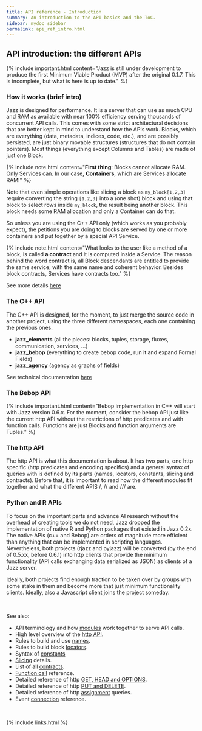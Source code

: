 ```yaml
---
title: API reference - Introduction
summary: An introduction to the API basics and the ToC.
sidebar: mydoc_sidebar
permalink: api_ref_intro.html
---
```


## API introduction: the different APIs

{% include important.html content="Jazz is still under development to produce the first Minimum Viable Product (MVP) after the original 0.1.7.
This is incomplete, but what is here is up to date." %}

### How it works (brief intro)

Jazz is designed for performance. It is a server that can use as much CPU and RAM as available with near 100% efficiency serving thousands
of concurrent API calls. This comes with some strict architectural decisions that are better kept in mind to understand how the APIs work.
Blocks, which are everything (data, metadata, indices, code, etc.), and are possibly persisted, are just binary movable structures
(structures that do not contain pointers). Most things (everything except Columns and Tables) are made of just one Block.

{% include note.html content="<b>First thing</b>: Blocks cannot allocate RAM. Only Services can. In our case, <b>Containers</b>, which are
Services allocate RAM!" %}

Note that even simple operations like slicing a block as `my_block[1,2,3]` require converting the string `[1,2,3]` into a (one shot) block
and using that block to select rows inside `my_block`, the result being another block. This block needs some RAM allocation and only a
Container can do that.

So unless you are using the C++ API only (which works as you probably expect), the petitions you are doing to blocks are served by one or
more containers and put together by a special API Service.

{% include note.html content="What looks to the user like a method of a block, is called <b>a contract</b> and it is computed
inside a Service. The reason behind the word contract is, all Block descendants are entitled to provide the same service, with the same
name and coherent behavior. Besides block contracts, Services have contracts too." %}

See more details [here](api_ref_modules_.html)

### The C++ API

The C++ API is designed, for the moment, to just merge the source code in another project, using the three different namespaces, each one
containing the previous ones.

- **jazz_elements** (all the pieces: blocks, tuples, storage, fluxes, communication, services, ...)
- **jazz_bebop** (everything to create bebop code, run it and expand Formal Fields)
- **jazz_agency** (agency as graphs of fields)

See technical documentation [here](/develop/)

### The Bebop API

{% include important.html content="Bebop implementation in C++ will start with Jazz version 0.6.x. For the moment, consider the bebop API
just like the current http API without the restrictions of http predicates and with function calls. Functions are just Blocks and
function arguments are Tuples." %}

### The http API

The http API is what this documentation is about. It has two parts, one http specific (http predicates and encoding specifics) and a
general syntax of queries with is defined by its parts (names, locators, constants, slicing and contracts). Before that, it is important
to read how the different modules fit together and what the different APIS /, // and /// are.

### Python and R APIs

To focus on the important parts and advance AI research without the overhead of creating tools we do not need, Jazz dropped the
implementation of native R and Python packages that existed in Jazz 0.2x. The native APIs (c++ and Bebop) are orders of magnitude more
efficient than anything that can be implemented in scripting languages. Nevertheless, both projects (rjazz and pyjazz) will be converted
(by the end of 0.5.xx, before 0.6.1) into http clients that provide the minimum functionality (API calls exchanging data serialized as
JSON) as clients of a Jazz server.

Ideally, both projects find enough traction to be taken over by groups with some stake in them and become more that just minimum
functionality clients. Ideally, also a Javascript client joins the project someday.

<br/>

See also:

* API terminology and how [modules](api_ref_modules_.html) work together to serve API calls.
* High level overview of the [http API](api_ref_http_api.html).
* Rules to build and use [names](api_ref_names.html).
* Rules to build block [locators](api_ref_locators.html).
* Syntax of [constants](api_ref_const.html)
* [Slicing](api_ref_slicing.html) details.
* List of all [contracts](api_ref_contracts.html).
* [Function call](api_ref_fun_calls.html) reference.
* Detailed reference of http [GET, HEAD and OPTIONS](api_ref_get_head.html).
* Detailed reference of http [PUT and DELETE](api_ref_put.html).
* Detailed reference of http [assignment](api_ref_assign.html) queries.
* Event [connection](api_ref_fluxes_agents.html) reference.

<br/>

{% include links.html %}
